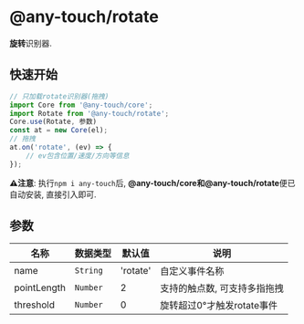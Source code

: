 # @any-touch/rotate
**旋转**识别器.

## 快速开始
```javascript
// 只加载rotate识别器(拖拽)
import Core from '@any-touch/core';
import Rotate from '@any-touch/rotate';
Core.use(Rotate, 参数)
const at = new Core(el);
// 拖拽
at.on('rotate', (ev) => {
    // ev包含位置/速度/方向等信息
});
```
**⚠️注意**: 执行`npm i any-touch`后, **@any-touch/core和@any-touch/rotate**便已自动安装, 直接引入即可.

## 参数
|名称|数据类型|默认值|说明|
|---|---|---|---|
|name|`String`|'rotate'|自定义事件名称|
|pointLength|`Number`|2|支持的触点数, 可支持多指拖拽|
|threshold| `Number`|0|旋转超过0°才触发rotate事件|
